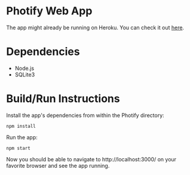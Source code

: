 # Photify Web App
The app might already be running on Heroku. You can check it out [here](https://photify-webapp.herokuapp.com/ "Photify on Heroku").

# Dependencies

- Node.js
- SQLite3

# Build/Run Instructions

Install the app's dependencies from within the Photify directory:
```
npm install

```

Run the app:
```
npm start
```
Now you should be able to navigate to http://localhost:3000/ on your favorite browser and see the app running.
